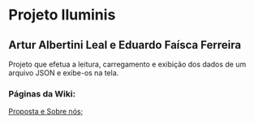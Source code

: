 # Projeto Iluminis
## Artur Albertini Leal e Eduardo Faísca Ferreira
Projeto que efetua a leitura, carregamento e exibição dos dados de um arquivo JSON e exibe-os na tela.
<h3>Páginas da Wiki:</h3>

[Proposta e Sobre nós](https://github.com/leall12/ProjetoJSON/wiki/Proposta-e-Sobre-nós);
